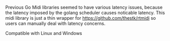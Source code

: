 Previous Go Midi libraries seemed to have various latency issues, because the latency imposed by the golang scheduler causes noticable latency.
This midi library is just a thin wrapper for https://github.com/thestk/rtmidi so users can manually deal with latency concerns.

Compatible with Linux and Windows

